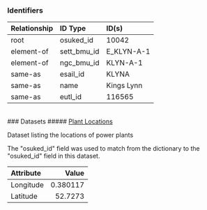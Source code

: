 ### Identifiers

| Relationship   | ID Type     | ID(s)      |
|:---------------|:------------|:-----------|
| root           | osuked_id   | 10042      |
| element-of     | sett_bmu_id | E_KLYN-A-1 |
| element-of     | ngc_bmu_id  | KLYN-A-1   |
| same-as        | esail_id    | KLYNA      |
| same-as        | name        | Kings Lynn |
| same-as        | eutl_id     | 116565     |

<br>
### Datasets
##### <a href="https://raw.githubusercontent.com/OSUKED/Dictionary-Datasets/main/datasets/plant-locations/datapackage.json">Plant Locations</a>

Dataset listing the locations of power plants

The "osuked_id" field was used to match from the dictionary to the "osuked_id" field in this dataset.

| Attribute   |     Value |
|:------------|----------:|
| Longitude   |  0.380117 |
| Latitude    | 52.7273   |
